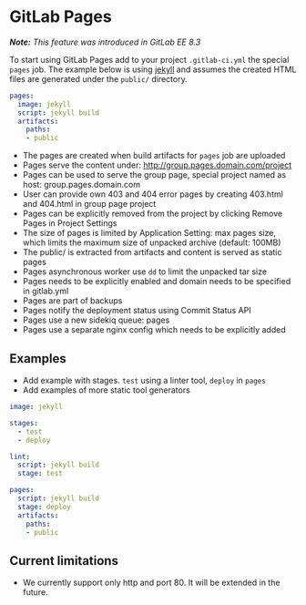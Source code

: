 # GitLab Pages

_**Note:** This feature was introduced in GitLab EE 8.3_

To start using GitLab Pages add to your project `.gitlab-ci.yml` the special
`pages` job. The example below is using [jekyll][] and assumes the created
HTML files are generated under the `public/` directory.

```yaml
pages:
  image: jekyll
  script: jekyll build
  artifacts:
    paths:
    - public
```

- The pages are created when build artifacts for `pages` job are uploaded
- Pages serve the content under: http://group.pages.domain.com/project
- Pages can be used to serve the group page, special project named as host: group.pages.domain.com
- User can provide own 403 and 404 error pages by creating 403.html and 404.html in group page project
- Pages can be explicitly removed from the project by clicking Remove Pages in Project Settings
- The size of pages is limited by Application Setting: max pages size, which limits the maximum size of unpacked archive (default: 100MB)
- The public/ is extracted from artifacts and content is served as static pages
- Pages asynchronous worker use `dd` to limit the unpacked tar size
- Pages needs to be explicitly enabled and domain needs to be specified in gitlab.yml
- Pages are part of backups
- Pages notify the deployment status using Commit Status API
- Pages use a new sidekiq queue: pages
- Pages use a separate nginx config which needs to be explicitly added

## Examples

- Add example with stages. `test` using a linter tool, `deploy` in `pages`
- Add examples of more static tool generators

```yaml
image: jekyll

stages:
  - test
  - deploy

lint:
  script: jekyll build
  stage: test

pages:
  script: jekyll build
  stage: deploy
  artifacts:
    paths:
    - public
```

## Current limitations

- We currently support only http and port 80. It will be extended in the future.

[jekyll]: http://jekyllrb.com/
